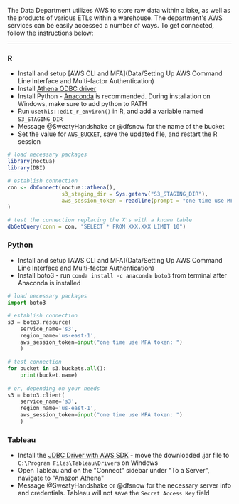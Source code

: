 The Data Department utilizes AWS to store raw data within a lake, as well as the products of various ETLs within a warehouse. The department's AWS services can be easily accessed a number of ways. To get connected, follow the instructions below:

***

### R

- Install and setup [AWS CLI and MFA](Data/Setting Up AWS Command Line Interface and Multi-factor Authentication)
- Install [Athena ODBC driver](https://docs.aws.amazon.com/athena/latest/ug/connect-with-odbc.html)
- Install Python - [Anaconda](https://www.anaconda.com/products/individual) is recommended. During installation on Windows, make sure to add python to PATH
- Run `usethis::edit_r_environ()` in R, and add a variable named `S3_STAGING_DIR`
- Message @SweatyHandshake or @dfsnow for the name of the bucket
- Set the value for `AWS_BUCKET`, save the updated file, and restart the R session

```r
# load necessary packages
library(noctua)
library(DBI)

# establish connection
con <- dbConnect(noctua::athena(),
                 s3_staging_dir = Sys.getenv("S3_STAGING_DIR"),
                 aws_session_token = readline(prompt = "one time use MFA token: ")
)

# test the connection replacing the X's with a known table
dbGetQuery(conn = con, "SELECT * FROM XXX.XXX LIMIT 10")
```

### Python

- Install and setup [AWS CLI and MFA](Data/Setting Up AWS Command Line Interface and Multi-factor Authentication)
- Install boto3 - run `conda install -c anaconda boto3` from terminal after Anaconda is installed

```python
# load necessary packages
import boto3

# establish connection
s3 = boto3.resource(
    service_name='s3',
    region_name='us-east-1',
    aws_session_token=input("one time use MFA token: ")
    )
  
# test connection
for bucket in s3.buckets.all():
    print(bucket.name)
    
# or, depending on your needs
s3 = boto3.client(
    service_name='s3',
    region_name='us-east-1',
    aws_session_token=input("one time use MFA token: ")
    )
```

### Tableau

- Install the [JDBC Driver with AWS SDK](https://docs.aws.amazon.com/athena/latest/ug/connect-with-jdbc.html) - move the downloaded .jar file to `C:\Program Files\Tableau\Drivers` on Windows
- Open Tableau and on the "Connect" sidebar under "To a Server", navigate to "Amazon Athena"
- Message @SweatyHandshake or @dfsnow for the necessary server info and credentials. Tableau will not save the `Secret Access Key` field
